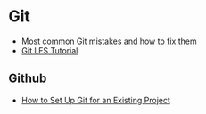 # Git

  * <a target="_blank" href="https://medium.com/@i_AnkurBiswas/common-git-mistakes-and-how-to-fix-them-10184cd5fa77">Most common Git mistakes and how to fix them</a>
* [Git LFS Tutorial](https://doc.itc.rwth-aachen.de/display/SES/Git+LFS+Tutorial)

## Github

* [How to Set Up Git for an Existing Project](https://medium.com/make-school/a-noob-s-guide-f20b3db28011)

